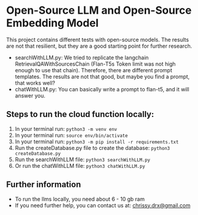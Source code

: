 # Open-Source LLM and Open-Source Embedding Model
This project contains different tests with open-source models. The results are not that resilient, but they are a good starting point for further research.
- searchWithLLM.py: We tried to replicate the langchain RetrievalQAWithSourcesChain (Flan-T5s Token limit was not high enough to use that chain). Therefore, there are different prompt templates. The results are not that good, but maybe you find a prompt, that works well?
- chatWithLLM.py: You can basically write a prompt to flan-t5, and it will answer you. 

## Steps to run the cloud function locally:
1. In your terminal run: ```python3 -m venv env``` 
2. In your terminal run: ```source env/bin/activate```
3. In your terminal run: ```python3 -m pip install -r requirements.txt```
4. Run the createDatabase.py file to create the database: ```python3 createDatabase.py```
5. Run the searchWithLLM file: ```python3 searchWithLLM.py```
6. Or run the chatWithLLM file: ```python3 chatWithLLM.py```

## Further information
- To run the llms locally, you need about 6 - 10 gb ram
- If you need further help, you can contact us at: chrissy.drx@gmail.com
